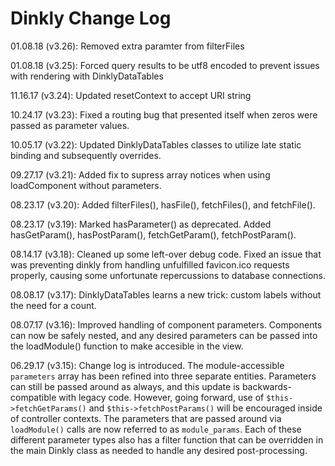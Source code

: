 Dinkly Change Log
=================

01.08.18 (v3.26): Removed extra paramter from filterFiles

01.08.18 (v3.25): Forced query results to be utf8 encoded to prevent issues with rendering with DinklyDataTables

11.16.17 (v3.24): Updated resetContext to accept URI string

10.24.17 (v3.23): Fixed a routing bug that presented itself when zeros were passed as parameter values.

10.05.17 (v3.22): Updated DinklyDataTables classes to utilize late static binding and subsequently overrides.

09.27.17 (v3.21): Added fix to supress array notices when using loadComponent without parameters.

08.23.17 (v3.20): Added filterFiles(), hasFile(), fetchFiles(), and fetchFile(). 

08.23.17 (v3.19): Marked hasParameter() as deprecated. Added hasGetParam(), hasPostParam(), fetchGetParam(), fetchPostParam().

08.14.17 (v3.18): Cleaned up some left-over debug code. Fixed an issue that was preventing dinkly from handling unfulfilled favicon.ico requests properly, causing some unfortunate repercussions to database connections.

08.08.17 (v3.17): DinklyDataTables learns a new trick: custom labels without the need for a count.

08.07.17 (v3.16): Improved handling of component parameters. Components can now be safely nested, and any desired parameters can be passed into the loadModule() function to make accesible in the view.

06.29.17 (v3.15): Change log is introduced. The module-accessible `parameters` array has been refined into three separate entities. Parameters can still be passed around as always, and this update is backwards-compatible with legacy code. However, going forward, use of `$this->fetchGetParams()` and `$this->fetchPostParams()` will be encouraged inside of controller contexts. The parameters that are passed around via `loadModule()` calls are now referred to as `module_params`. Each of these different parameter types also has a filter function that can be overridden in the main Dinkly class as needed to handle any desired post-processing.